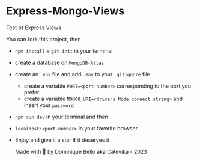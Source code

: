 # Express-Mongo-Views
Test of Express Views

You can fork this project, then
- `npm install` + `git init` in your terminal
- create a database on `MongoDB-Atlas`
- create an `.env` file and add `.env` to your `.gitignore` file
  - create a variable `PORT=<port-number>` corresponding to the port you prefer
  - create a variable `MONGO_URI=<drivers Node connect string>` and insert your `password`
- `npm run dev` in your terminal and then
- `localhost:<port-number>` in your favorite browser

- Enjoy and give it a star if it deserves it

  Made with 💖 by Dominique Bello aka Catevika - 2023

